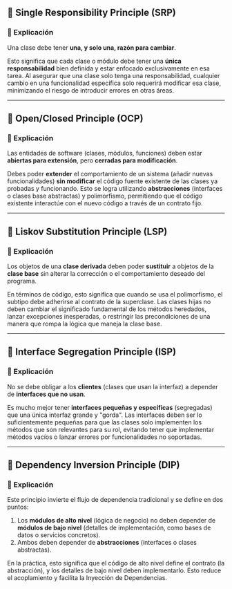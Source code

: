 ## 📝 Single Responsibility Principle (SRP)

### 🎯 Explicación

Una clase debe tener **una, y solo una, razón para cambiar**.

Esto significa que cada clase o módulo debe tener una **única responsabilidad** bien definida y estar enfocado exclusivamente en esa tarea. Al asegurar que una clase solo tenga una responsabilidad, cualquier cambio en una funcionalidad específica solo requerirá modificar esa clase, minimizando el riesgo de introducir errores en otras áreas.

---

## 📝 Open/Closed Principle (OCP)

### 🎯 Explicación

Las entidades de software (clases, módulos, funciones) deben estar **abiertas para extensión**, pero **cerradas para modificación**.

Debes poder **extender** el comportamiento de un sistema (añadir nuevas funcionalidades) **sin modificar** el código fuente existente de las clases ya probadas y funcionando. Esto se logra utilizando **abstracciones** (interfaces o clases base abstractas) y polimorfismo, permitiendo que el código existente interactúe con el nuevo código a través de un contrato fijo.

---

## 📝 Liskov Substitution Principle (LSP)

### 🎯 Explicación

Los objetos de una **clase derivada** deben poder **sustituir** a objetos de la **clase base** sin alterar la corrección o el comportamiento deseado del programa.

En términos de código, esto significa que cuando se usa el polimorfismo, el subtipo debe adherirse al contrato de la superclase. Las clases hijas no deben cambiar el significado fundamental de los métodos heredados, lanzar excepciones inesperadas, o restringir las precondiciones de una manera que rompa la lógica que maneja la clase base.

---

## 📝 Interface Segregation Principle (ISP)

### 🎯 Explicación

No se debe obligar a los **clientes** (clases que usan la interfaz) a depender de **interfaces que no usan**.

Es mucho mejor tener **interfaces pequeñas y específicas** (segregadas) que una única interfaz grande y "gorda". Las interfaces deben ser lo suficientemente pequeñas para que las clases solo implementen los métodos que son relevantes para su rol, evitando tener que implementar métodos vacíos o lanzar errores por funcionalidades no soportadas.

---

## 📝 Dependency Inversion Principle (DIP)

### 🎯 Explicación

Este principio invierte el flujo de dependencia tradicional y se define en dos puntos:

1.  Los **módulos de alto nivel** (lógica de negocio) no deben depender de **módulos de bajo nivel** (detalles de implementación, como bases de datos o servicios concretos).
2.  Ambos deben depender de **abstracciones** (interfaces o clases abstractas).

En la práctica, esto significa que el código de alto nivel define el contrato (la abstracción), y los detalles de bajo nivel deben implementarlo. Esto reduce el acoplamiento y facilita la Inyección de Dependencias.